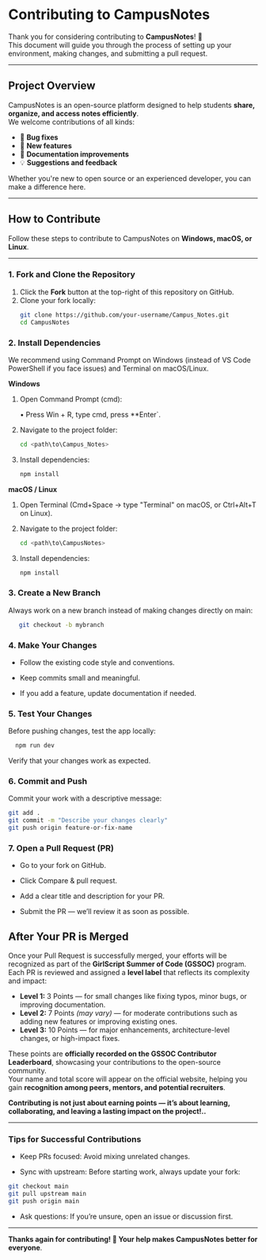 # Contributing to CampusNotes

Thank you for considering contributing to **CampusNotes**! 🎉  
This document will guide you through the process of setting up your environment, making changes, and submitting a pull request.

---

## Project Overview

CampusNotes is an open-source platform designed to help students **share, organize, and access notes efficiently**.  
We welcome contributions of all kinds:  
- 🐞 **Bug fixes**  
- 🌟 **New features**  
- 📖 **Documentation improvements**  
- 💡 **Suggestions and feedback**  

Whether you're new to open source or an experienced developer, you can make a difference here.

---

## How to Contribute

Follow these steps to contribute to CampusNotes on **Windows, macOS, or Linux**.

---

### 1. Fork and Clone the Repository
1. Click the **Fork** button at the top-right of this repository on GitHub.  
2. Clone your fork locally:  
   ```bash
   git clone https://github.com/your-username/Campus_Notes.git
   cd CampusNotes
### 2. Install Dependencies
  We recommend using Command Prompt on Windows (instead of VS Code PowerShell if you face issues) and Terminal on macOS/Linux.
  
  **Windows**
  
  1. Open Command Prompt (cmd):
     
      • Press Win + R, type cmd, press **Enter`.
     
  2. Navigate to the project folder:
     ```bash
     cd <path\to\Campus_Notes>
     ```
  
  3. Install dependencies:
     ```bash
     npm install
     ```
   **macOS / Linux**
  
   1. Open Terminal (Cmd+Space → type "Terminal" on macOS, or Ctrl+Alt+T on Linux).
  
   2. Navigate to the project folder:
      ```bash
      cd <path\to\CampusNotes>
      ```
  
   3. Install dependencies:
      ```bash
      npm install
      ```
### 3. Create a New Branch
  Always work on a new branch instead of making changes directly on main:
  ```bash
     git checkout -b mybranch
  ```

### 4. Make Your Changes
- Follow the existing code style and conventions.

- Keep commits small and meaningful.

- If you add a feature, update documentation if needed.

### 5. Test Your Changes

Before pushing changes, test the app locally:
```bash
  npm run dev
```
Verify that your changes work as expected.

### 6. Commit and Push

Commit your work with a descriptive message:
```bash
git add .
git commit -m "Describe your changes clearly"
git push origin feature-or-fix-name
```

### 7. Open a Pull Request (PR)
- Go to your fork on GitHub.

- Click Compare & pull request.

- Add a clear title and description for your PR.

- Submit the PR — we’ll review it as soon as possible.


## After Your PR is Merged

Once your Pull Request is successfully merged, your efforts will be recognized as part of the **GirlScript Summer of Code (GSSOC)** program.  
Each PR is reviewed and assigned a **level label** that reflects its complexity and impact:

- **Level 1:** 3 Points — for small changes like fixing typos, minor bugs, or improving documentation.  
- **Level 2:** 7 Points *(may vary)* — for moderate contributions such as adding new features or improving existing ones.  
- **Level 3:** 10 Points — for major enhancements, architecture-level changes, or high-impact fixes.  

These points are **officially recorded on the GSSOC Contributor Leaderboard**, showcasing your contributions to the open-source community.  
Your name and total score will appear on the official website, helping you gain **recognition among peers, mentors, and potential recruiters**.  

**Contributing is not just about earning points — it’s about learning, collaborating, and leaving a lasting impact on the project!..**

---

### Tips for Successful Contributions
- Keep PRs focused: Avoid mixing unrelated changes.

- Sync with upstream: Before starting work, always update your fork:
```bash
git checkout main
git pull upstream main
git push origin main
```
- Ask questions: If you’re unsure, open an issue or discussion first.

---


**Thanks again for contributing! 🙌 Your help makes CampusNotes better for everyone**.